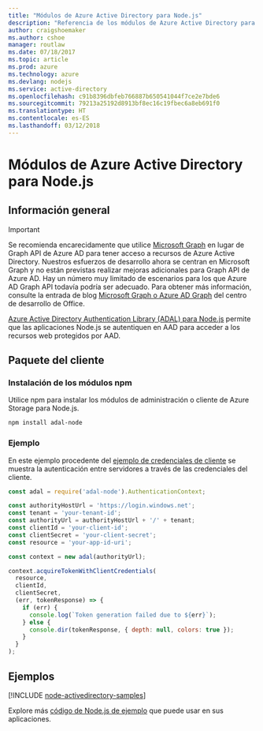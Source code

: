 ```yaml
---
title: "Módulos de Azure Active Directory para Node.js"
description: "Referencia de los módulos de Azure Active Directory para Node.js"
author: craigshoemaker
ms.author: cshoe
manager: routlaw
ms.date: 07/18/2017
ms.topic: article
ms.prod: azure
ms.technology: azure
ms.devlang: nodejs
ms.service: active-directory
ms.openlocfilehash: c91b8396dbfeb766887b650541044f7ce2e7bde6
ms.sourcegitcommit: 79213a25192d8913bf8ec16c19fbec6a8eb691f0
ms.translationtype: HT
ms.contentlocale: es-ES
ms.lasthandoff: 03/12/2018
---
```

# <a name="azure-active-directory-modules-for-nodejs"></a>Módulos de Azure Active Directory para Node.js

## <a name="overview"></a>Información general

> [!IMPORTANT]
> Se recomienda encarecidamente que utilice [Microsoft Graph](https://graph.microsoft.io/) en lugar de Graph API de Azure AD para tener acceso a recursos de Azure Active Directory. Nuestros esfuerzos de desarrollo ahora se centran en Microsoft Graph y no están previstas realizar mejoras adicionales para Graph API de Azure AD. Hay un número muy limitado de escenarios para los que Azure AD Graph API todavía podría ser adecuado. Para obtener más información, consulte la entrada de blog [Microsoft Graph o Azure AD Graph](https://dev.office.com/blogs/microsoft-graph-or-azure-ad-graph) del centro de desarrollo de Office.

[Azure Active Directory Authentication Library (ADAL) para Node.js](https://www.npmjs.com/package/adal-node) permite que las aplicaciones Node.js se autentiquen en AAD para acceder a los recursos web protegidos por AAD.

## <a name="client-package"></a>Paquete del cliente

### <a name="install-the-npm-modules"></a>Instalación de los módulos npm

Utilice npm para instalar los módulos de administración o cliente de Azure Storage para Node.js.

```bash
npm install adal-node
```   

### <a name="example"></a>Ejemplo

En este ejemplo procedente del [ejemplo de credenciales de cliente](https://github.com/MSOpenTech/azure-activedirectory-library-for-nodejs/blob/master/sample/client-credentials-sample.js) se muestra la autenticación entre servidores a través de las credenciales del cliente.

```javascript
const adal = require('adal-node').AuthenticationContext;

const authorityHostUrl = 'https://login.windows.net';
const tenant = 'your-tenant-id';
const authorityUrl = authorityHostUrl + '/' + tenant;
const clientId = 'your-client-id';
const clientSecret = 'your-client-secret';
const resource = 'your-app-id-uri';

const context = new adal(authorityUrl);

context.acquireTokenWithClientCredentials(
  resource,
  clientId,
  clientSecret,
  (err, tokenResponse) => {
    if (err) {
      console.log(`Token generation failed due to ${err}`);
    } else {
      console.dir(tokenResponse, { depth: null, colors: true });
    }
  }
);
```

## <a name="samples"></a>Ejemplos

[!INCLUDE [node-activedirectory-samples](../docs-ref-conceptual/includes/activedirectory-samples.md)]

Explore más [código de Node.js de ejemplo](https://azure.microsoft.com/resources/samples/?platform=nodejs) que puede usar en sus aplicaciones.
